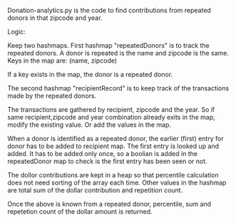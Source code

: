 Donation-analytics.py is the code to find contributions from repeated donors in that zipcode and year.

Logic:

Keep two hashmaps. First hashmap "repeatedDonors" is to track the repeated donors.
A donor is repeated is the name and zipcode is the same. Keys in the map are: (name, zipcode)

If a key exists in the map, the donor is a repeated donor.

The second hashmap "recipientRecord" is to keep track of the transactions made by the repeated donors.

The transactions are gathered by recipient, zipcode and the year. So if same recipient,zipcode and year combination already exits in the map, modify the existing value.
Or add the values in the map.

When a donor is identified as a repeated donor, the earlier (first) entry for donor has to be added to recipient map. The first entry is looked up and added. It has to be added only once, so a boolian is added in the repeatedDonor map to check is the first entry has been seen or not. 

The dollor contributions are kept in a heap so that percentile calculation does not need sorting of the array each time. Other values in the hashmap are total sum of 
the dollar contribution and repetition count.

Once the above is known from a repeated donor, percentile, sum and repetetion count of the dollar amount is returned. 


